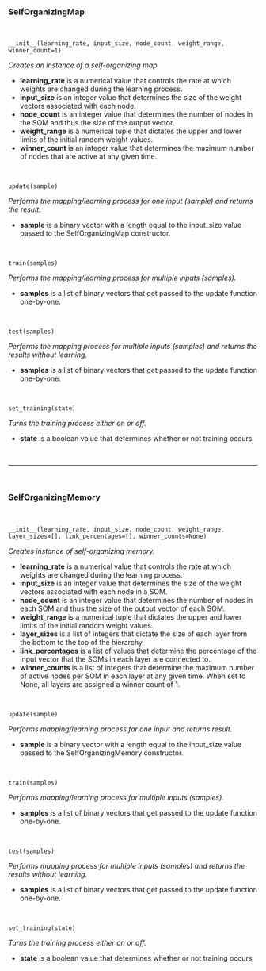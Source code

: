 ### SelfOrganizingMap

<br/>

	__init__(learning_rate, input_size, node_count, weight_range, winner_count=1)

_Creates an instance of a self-organizing map._

* __learning_rate__ is a numerical value that controls the rate at which weights are changed during the learning process.
* __input_size__ is an integer value that determines the size of the weight vectors associated with each node.
* __node_count__ is an integer value that determines the number of nodes in the SOM and thus the size of the output vector.
* __weight_range__ is a numerical tuple that dictates the upper and lower limits of the initial random weight values. 
* __winner_count__ is an integer value that determines the maximum number of nodes that are active at any given time.

<br/>
	
	update(sample)

_Performs the mapping/learning process for one input (sample) and returns the result._

* __sample__ is a binary vector with a length equal to the input_size value passed to the SelfOrganizingMap constructor. 

<br/>

	train(samples)
		
_Performs the mapping/learning process for multiple inputs (samples)._

* __samples__ is a list of binary vectors that get passed to the update function one-by-one.

<br/>

	test(samples)
			
_Performs the mapping process for multiple inputs (samples) and returns the results without learning._

* __samples__ is a list of binary vectors that get passed to the update function one-by-one.

<br/>

	set_training(state)

_Turns the training process either on or off._

* __state__ is a boolean value that determines whether or not training occurs.

<br/>

***

<br/>

### SelfOrganizingMemory

<br/>

	__init__(learning_rate, input_size, node_count, weight_range, layer_sizes=[], link_percentages=[], winner_counts=None)
	
_Creates instance of self-organizing memory._
	
* __learning_rate__ is a numerical value that controls the rate at which weights are changed during the learning process.
* __input_size__ is an integer value that determines the size of the weight vectors associated with each node in a SOM.
* __node_count__ is an integer value that determines the number of nodes in each SOM and thus the size of the output vector of each SOM.
* __weight_range__ is a numerical tuple that dictates the upper and lower limits of the initial random weight values.
* __layer_sizes__ is a list of integers that dictate the size of each layer from the bottom to the top of the hierarchy.
* __link_percentages__ is a list of values that determine the percentage of the input vector that the SOMs in each layer are connected to. 
* __winner_counts__ is a list of integers that determine the maximum number of active nodes per SOM in each layer at any given time. When set to None, all layers are assigned a winner count of 1.

<br/>

	update(sample)

_Performs mapping/learning process for one input and returns result._

* __sample__ is a binary vector with a length equal to the input_size value passed to the SelfOrganizingMemory constructor. 

<br/>

	train(samples)
	
_Performs mapping/learning process for multiple inputs (samples)._

* __samples__ is a list of binary vectors that get passed to the update function one-by-one.

<br/>

	test(samples)
			
_Performs mapping process for multiple inputs (samples) and returns the results without learning._

* __samples__ is a list of binary vectors that get passed to the update function one-by-one.

<br/>

	set_training(state)

_Turns the training process either on or off._

* __state__ is a boolean value that determines whether or not training occurs.

<br/>
